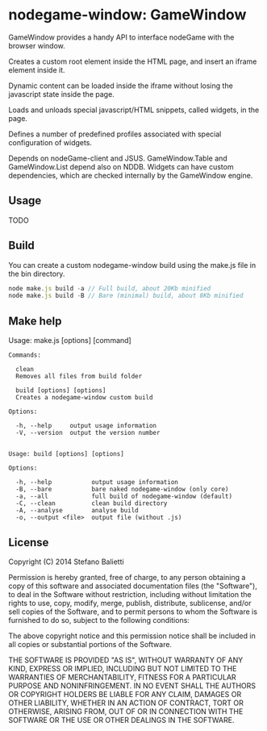 # nodegame-window: GameWindow

GameWindow provides a handy API to interface nodeGame with the browser window.

Creates a custom root element inside the HTML page, and insert an iframe element inside it.

Dynamic content can be loaded inside the iframe without losing the javascript state inside the page.

Loads and unloads special javascript/HTML snippets, called widgets, in the page.

Defines a number of predefined profiles associated with special configuration of widgets.

Depends on nodeGame-client and JSUS. GameWindow.Table and GameWindow.List depend also on NDDB.
Widgets can have custom dependencies, which are checked internally by the GameWindow engine.

## Usage

TODO

##

## Build

You can create a custom nodegame-window build using the make.js file in the bin directory.

```javascript
node make.js build -a // Full build, about 20Kb minified
node make.js build -B // Bare (minimal) build, about 8Kb minified
```

## Make help

  Usage: make.js [options] [command]

    Commands:

      clean 
      Removes all files from build folder
    
      build [options] [options]
      Creates a nodegame-window custom build

    Options:

      -h, --help     output usage information
      -V, --version  output the version number


    Usage: build [options] [options]

    Options:

      -h, --help           output usage information
      -B, --bare           bare naked nodegame-window (only core)
      -a, --all            full build of nodegame-window (default)
      -C, --clean          clean build directory
      -A, --analyse        analyse build
      -o, --output <file>  output file (without .js)


## License

Copyright (C) 2014 Stefano Balietti

Permission is hereby granted, free of charge, to any person obtaining a copy of this software and associated documentation files (the "Software"), to deal in the Software without restriction, including without limitation the rights to use, copy, modify, merge, publish, distribute, sublicense, and/or sell copies of the Software, and to permit persons to whom the Software is furnished to do so, subject to the following conditions:

The above copyright notice and this permission notice shall be included in all copies or substantial portions of the Software.

THE SOFTWARE IS PROVIDED "AS IS", WITHOUT WARRANTY OF ANY KIND, EXPRESS OR IMPLIED, INCLUDING BUT NOT LIMITED TO THE WARRANTIES OF MERCHANTABILITY, FITNESS FOR A PARTICULAR PURPOSE AND NONINFRINGEMENT. IN NO EVENT SHALL THE AUTHORS OR COPYRIGHT HOLDERS BE LIABLE FOR ANY CLAIM, DAMAGES OR OTHER LIABILITY, WHETHER IN AN ACTION OF CONTRACT, TORT OR OTHERWISE, ARISING FROM, OUT OF OR IN CONNECTION WITH THE SOFTWARE OR THE USE OR OTHER DEALINGS IN THE SOFTWARE.

